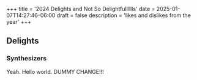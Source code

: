 +++
title = '2024 Delights and Not So Delightfulllllls'
date = 2025-01-07T14:27:46-06:00
draft = false
description = 'likes and dislikes from the year'
+++


## Delights


### Synthesizers 

Yeah. Hello world. DUMMY CHANGE!!!
